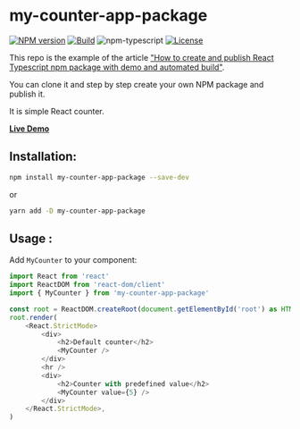 # my-counter-app-package

[![NPM version][npm-image]][npm-url]
[![Build][github-build]][github-build-url]
![npm-typescript]
[![License][github-license]][github-license-url]

This repo is the example of the article ["How to create and publish React Typescript npm package with demo and automated build"](https://medium.com/@igaponov/how-to-create-and-publish-counter-app-npm-package-with-demo-and-automated-build-80c40ec28aca).

You can clone it and step by step create your own NPM package and publish it.

It is simple React counter.

[**Live Demo**](https://mitstandel.github.io/counter-package/)

## Installation:

```bash
npm install my-counter-app-package --save-dev
```

or

```bash
yarn add -D my-counter-app-package
```

## Usage :

Add `MyCounter` to your component:

```js
import React from 'react'
import ReactDOM from 'react-dom/client'
import { MyCounter } from 'my-counter-app-package'

const root = ReactDOM.createRoot(document.getElementById('root') as HTMLElement)
root.render(
    <React.StrictMode>
        <div>
            <h2>Default counter</h2>
            <MyCounter />
        </div>
        <hr />
        <div>
            <h2>Counter with predefined value</h2>
            <MyCounter value={5} />
        </div>
    </React.StrictMode>,
)

```

[npm-url]: https://www.npmjs.com/package/my-counter-app-package
[npm-image]: https://img.shields.io/npm/v/my-counter-app-package
[github-license]: https://img.shields.io/github/license/mitstandel/counter-package
[github-license-url]: https://github.com/mitstandel/counter-package/blob/master/LICENSE
[github-build]: https://github.com/mitstandel/counter-package/actions/workflows/publish.yml/badge.svg
[github-build-url]: https://github.com/mitstandel/counter-package/actions/workflows/publish.yml
[npm-typescript]: https://img.shields.io/npm/types/my-counter-app-package